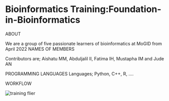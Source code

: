 # Bioinformatics Training:Foundation-in-Bioinformatics
ABOUT

We are a group of five passionate learners of bioinformatics at MoGID from April 2022
NAMES OF MEMBERS

Contributors are; Aishatu MM, Abduljalil II, Fatima IH, Mustapha IM and Jude AN

PROGRAMMING LANGUAGES
Languages; Python, C++, R, ....

WORKFLOW

 ![training flier](images/IMG_9433.PNG)
